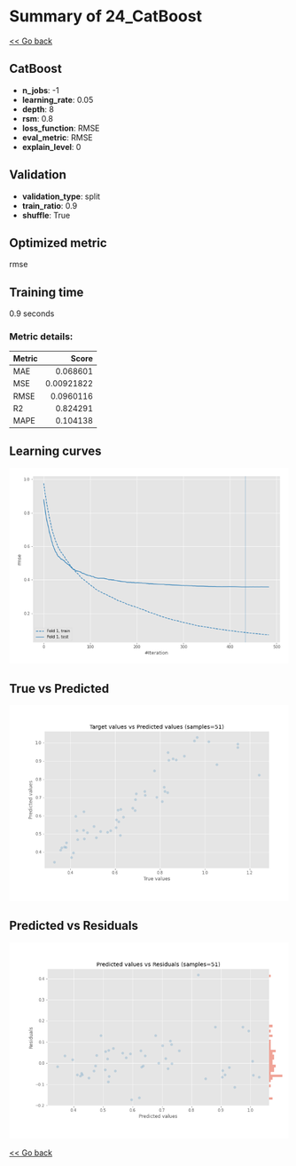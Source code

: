 # Summary of 24_CatBoost

[<< Go back](../README.md)


## CatBoost
- **n_jobs**: -1
- **learning_rate**: 0.05
- **depth**: 8
- **rsm**: 0.8
- **loss_function**: RMSE
- **eval_metric**: RMSE
- **explain_level**: 0

## Validation
 - **validation_type**: split
 - **train_ratio**: 0.9
 - **shuffle**: True

## Optimized metric
rmse

## Training time

0.9 seconds

### Metric details:
| Metric   |      Score |
|:---------|-----------:|
| MAE      | 0.068601   |
| MSE      | 0.00921822 |
| RMSE     | 0.0960116  |
| R2       | 0.824291   |
| MAPE     | 0.104138   |



## Learning curves
![Learning curves](learning_curves.png)
## True vs Predicted

![True vs Predicted](true_vs_predicted.png)


## Predicted vs Residuals

![Predicted vs Residuals](predicted_vs_residuals.png)



[<< Go back](../README.md)
